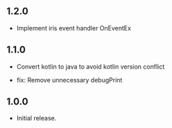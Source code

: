 ## 1.2.0
* Implement iris event handler OnEventEx

## 1.1.0

* Convert kotlin to java to avoid kotlin version conflict

* fix: Remove unnecessary debugPrint

## 1.0.0

* Initial release.
